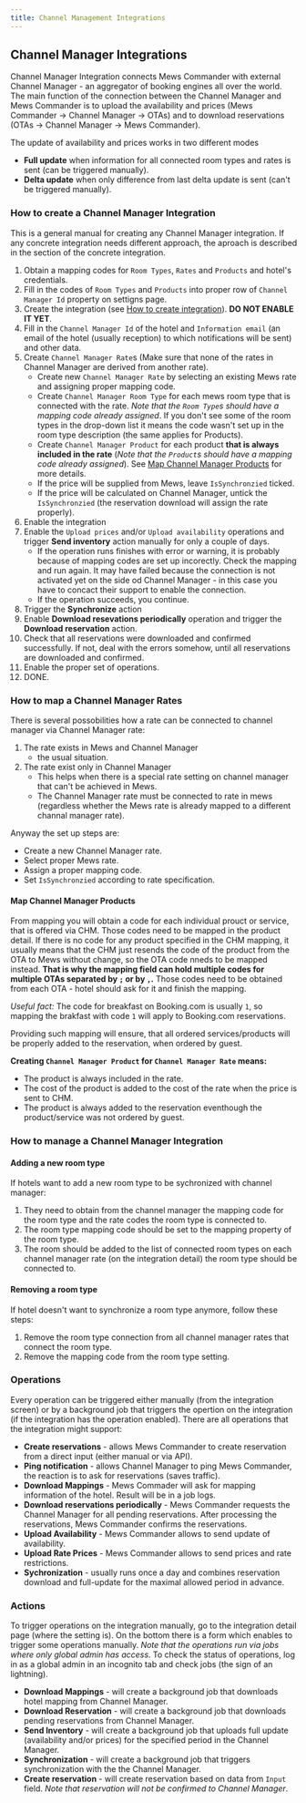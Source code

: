 ```yaml
---
title: Channel Management Integrations
---
```


## Channel Manager Integrations

Channel Manager Integration connects Mews Commander with external Channel Manager - an aggregator of booking engines all over the world. The main function of the connection between the Channel Manager and Mews Commander is to upload the availability and prices (Mews Commander -> Channel Manager -> OTAs) and to download reservations (OTAs -> Channel Manager -> Mews Commander).

The update of availability and prices works in two different modes

- **Full update** when information for all connected room types and rates is sent (can be triggered manually).
- **Delta update** when only difference from last delta update is sent (can't be triggered manually).

### How to create a Channel Manager Integration

This is a general manual for creating any Channel Manager integration. If any concrete integration needs different approach, the aproach is described in the section of the concrete integration.

1. Obtain a mapping codes for `Room Types`, `Rates` and `Products` and hotel's credentials.
2. Fill in the codes of `Room Types` and `Products` into proper row of `Channel Manager Id` property on settigns page.
3. Create the integration (see [How to create integration](#how-to-create)). **DO NOT ENABLE IT YET**.
4. Fill in the `Channel Manager Id` of the hotel and `Information email` (an email of the hotel (usually reception) to which notifications will be sent) and other data.
5. Create `Channel Manager Rate`s (Make sure that none of the rates in Channel Manager are derived from another rate).
	- Create new `Channel Manager Rate` by selecting an existing Mews rate and assigning proper mapping code.
	- Create `Channel Manager Room Type` for each mews room type that is connected with the rate. *Note that the `Room Type`s should have a mapping code already assigned*. If you don't see some of the room types in the drop-down list it means the code wasn't set up in the room type description (the same applies for Products).
	- Create `Channel Manager Product` for each product **that is always included in the rate** (*Note that the `Product`s should have a mapping code already assigned*). See [Map Channel Manager Products](#how-to-map-channel-manager-products) for more details.
	- If the price will be supplied from Mews, leave `IsSynchronzied` ticked.
	- If the price will be calculated on Channel Manager, untick the `IsSynchronzied` (the reservation download will assign the rate properly).
6. Enable the integration
7. Enable the `Upload prices` and/or `Upload availability` operations and trigger **Send inventory** action manually for only a couple of days.
	- If the operation runs finishes with error or warning, it is probably because of mapping codes are set up incorectly. Check the mapping and run again. It may have failed because the connection is not activated yet on the side od Channel Manager - in this case you have to concact their support to enable the connection.
	- If the operation succeeds, you continue.
8. Trigger the **Synchronize** action
9. Enable **Download resevations periodically** operation and trigger the **Download reservation** action.
10. Check that all reservations were downloaded and confirmed successfully. If not, deal with the errors somehow, until all reservations are downloaded and confirmed.
12. Enable the proper set of operations.
11. DONE.

### How to map a Channel Manager Rates

There is several possobilities how a rate can be connected to channel manager via Channel Manager rate:

1. The rate exists in Mews and Channel Manager
	- the usual situation.
2. The rate exist only in Channel Manager
	- This helps when there is a special rate setting on channel manager that can't be achieved in Mews.
	- The Channel Manager rate must be connected to rate in mews (regardless whether the Mews rate is already mapped to a different channal manager rate).

Anyway the set up steps are:

- Create a new Channel Manager rate.
- Select proper Mews rate.
- Assign a proper mapping code.
- Set `IsSynchronzied` according to rate specification.

<a name="how-to-map-channel-manager-products"></a>
#### Map Channel Manager Products

From mapping you will obtain a code for each individual prouct or service, that is offered via CHM. Those codes need to be mapped in the product detail. If there is no code for any product specified in the CHM mapping, it usually means that the CHM just resends the code of the product from the OTA to Mews without change, so the OTA code nneds to be mapped instead. **That is why the mapping field can hold multiple codes for multiple OTAs separated by `;` or by `,`.** Those codes need to be obtained from each OTA - hotel should ask for it and finish the mapping.

*Useful fact:* The code for breakfast on Booking.com is usually `1`, so mapping the brakfast with code `1` will apply to Booking.com reservations.

Providing such mapping will ensure, that all ordered services/products will be properly added to the reservation, when ordered by guest.

**Creating `Channel Manager Product` for `Channel Manager Rate` means:**

- The product is always included in the rate.
- The cost of the product is added to the cost of the rate when the price is sent to CHM.
- The product is always added to the reservation eventhough the product/service was not ordered by guest.

### How to manage a Channel Manager Integration

#### Adding a new room type

If hotels want to add a new room type to be sychronized with channel manager:

1. They need to obtain from the channel manager the mapping code for the room type and the rate codes the room type is connected to.
2. The room type mapping code should be set to the mapping property of the room type.
3. The room should be added to the list of connected room types on each channel manager rate (on the integration detail) the room type should be connected to.

#### Removing a room type

If hotel doesn't want to synchronize a room type anymore, follow these steps:

1. Remove the room type connection from all channel manager rates that connect the room type.
2. Remove the mapping code from the room type setting.

### Operations

Every operation can be triggered either manually (from the integration screen) or by a background job that triggers the opertion on the integration (if the integration has the operation enabled). There are all operations that the integration might support:

- **Create reservations** - allows Mews Commander to create reservation from a direct input (either manual or via API).
- **Ping notification** - allows Channel Manager to ping Mews Commander, the reaction is to ask for reservations (saves traffic).
- **Download Mappings** - Mews Commader will ask for mapping information of the hotel. Result will be in a job logs.
- **Download reservations periodically** - Mews Commander requests the Channel Manager for all pending reservations. After processing the reservations, Mews Commander confirms the reservations.
- **Upload Availability** - Mews Commander allows to send update of availability.
- **Upload Rate Prices** - Mews Commander allows to send prices and rate restrictions.
- **Sychronization** - usually runs once a day and combines reservation download and full-update for the maximal allowed period in advance.

### Actions

To trigger operations on the integration manually, go to the integration detail page (where the setting is). On the bottom there is a form which enables to trigger some operations manually. *Note that the operations run via jobs where only global admin has access*. To check the status of operations, log in as a global admin in an incognito tab and check jobs (the sign of an lightning).

- **Download Mappings** - will create a background job that downloads hotel mapping from Channel Manager.
- **Download Reservation** - will create a background job that downloads pending reservations from Channel Manager.
- **Send Inventory** - will create a background job that uploads full update (availability and/or prices) for the specified period in the Channel Manager.
- **Synchronization** - will create a background job that triggers synchronization with the the Channel Manager.
- **Create reservation** - will create reservation based on data from `Input` field. *Note that reservation will not be confirmed to Channel Manager*.  
